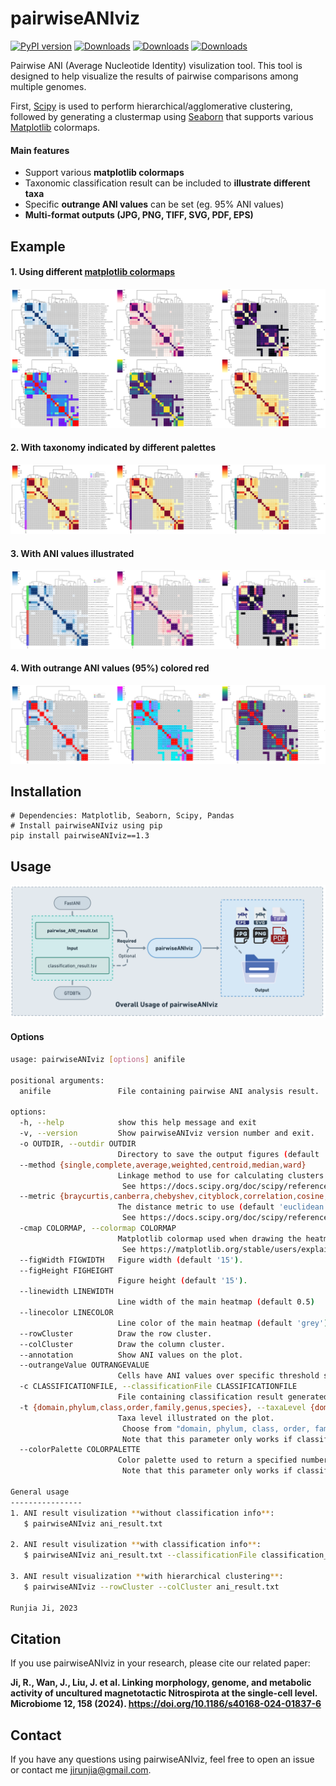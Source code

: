 # pairwiseANIviz

[![PyPI version](https://badge.fury.io/py/pairwiseANIviz.svg)](https://badge.fury.io/py/pairwiseANIviz)
[![Downloads](https://static.pepy.tech/badge/pairwiseaniviz)](https://pepy.tech/project/pairwiseaniviz)
[![Downloads](https://static.pepy.tech/badge/pairwiseaniviz/month)](https://pepy.tech/project/pairwiseaniviz)
[![Downloads](https://static.pepy.tech/badge/pairwiseaniviz/week)](https://pepy.tech/project/pairwiseaniviz)

Pairwise ANI (Average Nucleotide Identity) visulization tool. This tool is designed to help visualize the results of pairwise comparisons among multiple genomes.

First, [Scipy](https://docs.scipy.org/doc/scipy/reference/generated/scipy.cluster.hierarchy.linkage.html#scipy.cluster.hierarchy.linkage) is used to perform hierarchical/agglomerative clustering, followed by generating a clustermap using [Seaborn](https://seaborn.pydata.org/generated/seaborn.clustermap.html) that supports various [Matplotlib](https://matplotlib.org/stable/users/explain/colors/colormaps.html) colormaps.


#### Main features
* Support various __matplotlib colormaps__
* Taxonomic classification result can be included to __illustrate different taxa__
* Specific __outrange ANI values__ can be set (eg. 95% ANI values) 
* __Multi-format outputs (JPG, PNG, TIFF, SVG, PDF, EPS)__


## Example
#### 1. Using different [matplotlib colormaps](https://matplotlib.org/stable/users/explain/colors/colormaps.html)
<img src="/static/example_with_diffferent_cmap.svg" alt="Figure"/>

#### 2. With taxonomy indicated by different palettes
<img src="/static/example_with_different_palette.svg" alt="Figure"/>

#### 3. With ANI values illustrated
<img src="/static/example_with_annotation.svg" alt="Figure"/>

#### 4. With outrange ANI values (95%) colored red
<img src="/static/example_with_outrangeValue.svg" alt="Figure"/>


## Installation
 
<!-- AsperaSRAgetter has been distributed on [pypi](https://pypi.org/project/AsperaSRAgetter/). You can easily install AsperaSRAgetter through pip. AsperaSRAgetter depends on Aspera-CLI to retrive sequencing data from ENA. It is recommended to install Aspera-CLI [with Conda](https://anaconda.org/hcc/aspera-cli). -->

```shell
# Dependencies: Matplotlib, Seaborn, Scipy, Pandas
# Install pairwiseANIviz using pip
pip install pairwiseANIviz==1.3
```




## Usage


![overallUsage](./static/Overall_Usage.png) 

#### Options

```bash
usage: pairwiseANIviz [options] anifile

positional arguments:
  anifile               File containing pairwise ANI analysis result.

options:
  -h, --help            show this help message and exit
  -v, --version         Show pairwiseANIviz version number and exit.
  -o OUTDIR, --outdir OUTDIR
                        Directory to save the output figures (default 'pairwiseANIviz').
  --method {single,complete,average,weighted,centroid,median,ward}
                        Linkage method to use for calculating clusters (default 'average').
                         See https://docs.scipy.org/doc/scipy/reference/generated/scipy.cluster.hierarchy.linkage.html#scipy.cluster.hierarchy.linkage
  --metric {braycurtis,canberra,chebyshev,cityblock,correlation,cosine,dice,euclidean,hamming,jaccard,jensenshannon,kulczynski1,mahalanobis,matching,minkowski,rogerstanimoto,russellrao,seuclidean,sokalmichener,sokalsneath,sqeuclidean,yule}
                        The distance metric to use (default 'euclidean').
                         See https://docs.scipy.org/doc/scipy/reference/generated/scipy.spatial.distance.pdist.html#scipy.spatial.distance.pdist
  -cmap COLORMAP, --colormap COLORMAP
                        Matplotlib colormap used when drawing the heatmap of ANI values (default 'Blues').
                         See https://matplotlib.org/stable/users/explain/colors/colormaps.html
  --figWidth FIGWIDTH   Figure width (default '15').
  --figHeight FIGHEIGHT
                        Figure height (default '15').
  --linewidth LINEWIDTH
                        Line width of the main heatmap (default 0.5)
  --linecolor LINECOLOR
                        Line color of the main heatmap (default 'grey').
  --rowCluster          Draw the row cluster.
  --colCluster          Draw the column cluster.
  --annotation          Show ANI values on the plot.
  --outrangeValue OUTRANGEVALUE
                        Cells have ANI values over specific threshold set to red (eg. cells have ANI value >=0.95 set to red) (default 100).
  -c CLASSIFICATIONFILE, --classificationFile CLASSIFICATIONFILE
                        File containing classification result generated by GTDBTk(https://github.com/Ecogenomics/GTDBTk).
  -t {domain,phylum,class,order,family,genus,species}, --taxaLevel {domain,phylum,class,order,family,genus,species}
                        Taxa level illustrated on the plot.
                         Choose from "domain, phylum, class, order, family, genus, species".
                         Note that this parameter only works if classification result was input.
  --colorPalette COLORPALETTE
                        Color palette used to return a specified number of evenly spaced hues which are then used to illustrate different taxa (default 'hls').
                         Note that this parameter only works if classification result was input.

General usage
----------------
1. ANI result visulization **without classification info**:
   $ pairwiseANIviz ani_result.txt

2. ANI result visulization **with classification info**:
   $ pairwiseANIviz ani_result.txt --classificationFile classification_result.tsv

3. ANI result visualization **with hierarchical clustering**:
   $ pairwiseANIviz --rowCluster --colCluster ani_result.txt

Runjia Ji, 2023
```
## Citation

If you use pairwiseANIviz in your research, please cite our related paper:

**Ji, R., Wan, J., Liu, J. et al. Linking morphology, genome, and metabolic activity of uncultured magnetotactic Nitrospirota at the single-cell level. Microbiome 12, 158 (2024). https://doi.org/10.1186/s40168-024-01837-6**


## Contact
If you have any questions using pairwiseANIviz, feel free to open an issue or contact me jirunjia@gmail.com.
